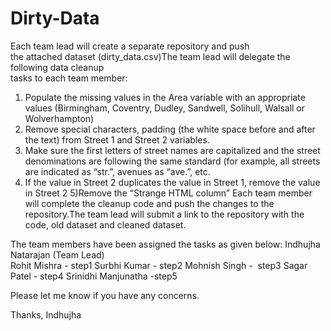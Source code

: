 # Dirty-Data
Each team lead will create a separate repository and push   
the attached dataset (dirty_data.csv)The team lead will delegate the following data cleanup    
tasks to each team member:
1) Populate the missing values in the Area variable with an appropriate values (Birmingham, Coventry, Dudley, Sandwell,    Solihull, Walsall or Wolverhampton)
2) Remove special characters, padding (the white space before    and after the text) from Street 1 and Street 2 variables. 
3) Make    sure the first letters of street names are capitalized and the    street denominations are following the same standard (for    example, all streets are indicated as “str.”, avenues as     “ave.”, etc. 
4) If the value in Street 2 duplicates the value in    Street 1, remove the value in Street 2
5)Remove the “Strange HTML column”
Each team member will complete the cleanup code and push    the changes to the repository.The team lead will submit a link to the repository with the    code, old dataset and cleaned dataset.

The team members have been assigned the tasks as given below:
Indhujha Natarajan (Team Lead)  
Rohit Mishra - step1
Surbhi Kumar - step2
Mohnish Singh -  step3 
Sagar Patel  -  step4
Srinidhi Manjunatha -step5

Please let me know if you have any concerns.

Thanks,
Indhujha
